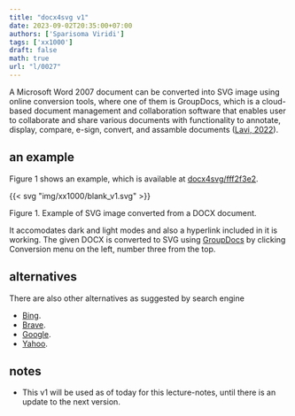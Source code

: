 ```yaml
---
title: "docx4svg v1"
date: 2023-09-02T20:35:00+07:00
authors: ['Sparisoma Viridi']
tags: ['xx1000']
draft: false
math: true
url: "l/0027"
---
```

A Microsoft Word 2007 document can be converted into SVG image using online conversion tools, where one of them is GroupDocs, which is a cloud-based document management and collaboration software that enables user to collaborate and share various documents with functionality to annotate, display, compare, e-sign, convert, and assamble documents ([Lavi, 2022](https://www.itqlick.com/groupdocs)).


## an example
Figure 1 shows an example, which is available at [docx4svg/fff2f3e2](https://github.com/dudung/docx4svg/tree/fff2f3e2/blank).

{{< svg "img/xx1000/blank_v1.svg" >}}

Figure 1. Example of SVG image converted from a DOCX document.

It accomodates dark and light modes and also a hyperlink included in it is working. The given DOCX is converted to SVG using [GroupDocs](https://products.groupdocs.app/conversion/total) by clicking Conversion menu on the left, number three from the top.


## alternatives
There are also other alternatives as suggested by search engine
+ [Bing](https://www.bing.com/search?q=convert+docx+to+svg).
+ [Brave](https://search.brave.com/search?q=online+docx+to+svg).
+ [Google](https://www.google.com/search?q=docx+to+svg+online).
+ [Yahoo](https://search.yahoo.com/search?p=online+docx+to+svg).


## notes
+ This v1 will be used as of today for this lecture-notes, until there is an update to the next version.
